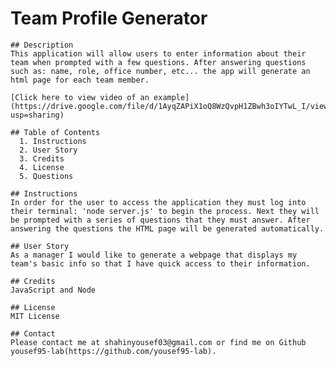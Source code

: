    # Team Profile Generator 
    ## Description
    This application will allow users to enter information about their team when prompted with a few questions. After answering questions such as: name, role, office number, etc... the app will generate an html page for each team member.

    [Click here to view video of an example](https://drive.google.com/file/d/1AyqZAPiX1oQ8WzQvpH1ZBwh3oIYTwL_I/view?usp=sharing)

    ## Table of Contents
      1. Instructions
      2. User Story
      3. Credits
      4. License
      5. Questions 

    ## Instructions
    In order for the user to access the application they must log into their terminal: 'node server.js' to begin the process. Next they will be prompted with a series of questions that they must answer. After answering the questions the HTML page will be generated automatically. 

    ## User Story
    As a manager I would like to generate a webpage that displays my team's basic info so that I have quick access to their information.

    ## Credits
    JavaScript and Node

    ## License
    MIT License

    ## Contact
    Please contact me at shahinyousef03@gmail.com or find me on Github yousef95-lab(https://github.com/yousef95-lab). 
   